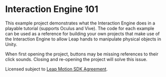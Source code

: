 # Interaction Engine 101

This example project demonstrates what the Interaction Engine does in a playable tutorial (supports Oculus and Vive). The code for each example can be used as a reference for building your own projects that make use of the Interaction Engine to allow Leap hands to manipulate physical objects in Unity.

When first opening the project, buttons may be missing references to their click sounds. Closing and re-opening the project will solve this issue.

Licensed subject to [Leap Motion SDK Agreement](https://central.leapmotion.com/agreements/SdkAgreement).
